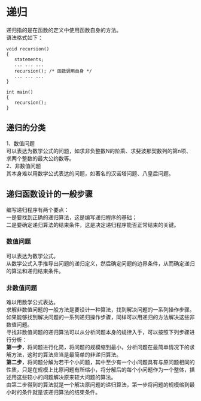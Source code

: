 # 递归
递归指的是在函数的定义中使用函数自身的方法。  
语法格式如下：  

```
void recursion()
{
   statements;
   ... ... ...
   recursion(); /* 函数调用自身 */
   ... ... ...
}
 
int main()
{
   recursion();
}
```

## 递归的分类
1、数值问题  
        可以表达为数学公式的问题，如求非负整数N的阶乘、求斐波那契数列的第n项、求两个整数的最大公约数等。  
2、非数值问题  
        其本身难以用数学公式表达的问题，如著名的汉诺塔问题、八皇后问题。  
        
## 递归函数设计的一般步骤   
编写递归程序有两个要点：  
一是要找到正确的递归算法，这是编写递归程序的基础；  
二是要确定递归算法的结束条件，这是决定递归程序能否正常结束的关键。

### 数值问题
可以表达为数学公式。  
从数学公式入手推导出问题的递归定义，然后确定问题的边界条件，从而确定递归的算法和递归结束条件。


### 非数值问题
难以用数学公式表达。    
求解非数值问题的一般方法是要设计一种算法，找到解决问题的一系列操作步骤。    
如果能够找到解决问题的一系列递归操作步骤，同样可以用递归的方法解决这些非数值问题。    
寻找非数值问题的递归算法可以从分析问题本身的规律入手，可以按照下列步骤进行分析：    
**第一步**，将问题进行化简，将问题的规模缩到最小，分析问题在最简单情况下的求解方法，这时的算法应当是最简单的非递归算法。    
**第二步**，将问题分解为若干个小问题，其中至少有一个小问题具有与原问题相同的性质，只是在规模上比原问题有所缩小，将分解后的每个小问题作为一个整体，描述用这些较小的问题解决原来较大问题的算法。    
由第二步得到的算法就是一个解决原问题的递归算法，第一步将问题的规模缩到最小时的条件就是该递归算法的结束条件。
